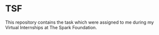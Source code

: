 # TSF
This repository contains the task which were assigned to me during my Virtual Internships at The Spark Foundation.
